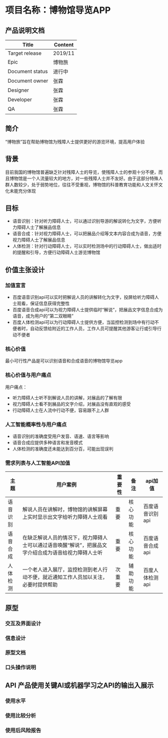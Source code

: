 # 项目名称：博物馆导览APP
## 产品说明文档

|  Title   |   Content  |
| --- | --- |
| Target release    |  2019/11   |
|  Epic   |  博物旅   |
|  Document status   |  进行中   |
|  Document owner   |  张霖   |
|  Designer   |  张霖   |
|  Developer   |  张霖   |
|  QA   |   张霖  |

## 简介
“博物旅”旨在帮助博物馆为残障人士提供更好的游览环境，提高用户体验

## 背景
目前我国的博物馆普遍缺乏针对残障人士的导览，使残障人士的参观十分不便，而且博物馆是一个人流量较大的地方，对一些残障人士并不友好。由于这部分特殊人群人数较少，处于弱势地位，往往不受重视，博物馆的科普教育功能和人文关怀文化未能充分体现

## 目标
- 语音识别：针对听力障碍人士，可以通过识别导游的解说转化为文字，方便听力障碍人士了解展品信息
- 语音合成：针对视力障碍人士，可以把展品介绍等文本内容合成为语音，方便视力障碍人士了解展品信息
- 人体检测：针对行动障碍人士，可以实时检测场中的行动障碍人士，做出适时的提醒和引导，方便行动障碍人士游览博物馆

## 价值主张设计
### 加值宣言
- 百度语音识别api可以实时把解说人员的讲解转化为文字，投屏给听力障碍人士观看，保证信息获得完整性
- 百度语音合成api可以为视力障碍人士提供临时“解说”，把展品文字信息合成为语音，成为用户的“第二双眼睛”
- 百度人体检测api可以为行动障碍人士提供方便，当监控检测到场中有行动不便者时，自动反馈给附近的工作人员，工作人员可提醒其他游客让行或引导行动不便者

### 核心价值
最小可行性产品是可以识别语音和合成语音的博物馆导览app

### 核心价值与用户痛点
用户痛点：
- 听力障碍人士听不到解说人员的讲解，对展品的了解有限
- 视力障碍人士看不到展品的文字介绍，对展品没有直观的感受
- 行动障碍人士在人流中行动不便，容易跟不上人群

### 人工智能概率性与用户痛点
- 语音识别的准确度受用户发音、语速、语言等影响
- 语音合成应提供多种语言和发音模式
- 人体检测的准确度还未能达到百分百，可能出现误判

### 需求列表与人工智能API加值
|  主题   |  用户案例   |  重要性   |  备注   |  api加值   |
| --- | --- | --- | --- | --- |
|  语音识别   |  解说人员在讲解时，博物馆的讲解屏幕上实时显示出文字给听力障碍人士观看 |  重要   |  核心功能   |  百度语音识别api   |
|  语音合成   |  在缺乏解说人员的情况下，视力障碍人士可以通过语音唤醒“解说”，把展品文字介绍合成为语音给视力障碍人士听   |  重要   |  核心功能   |  百度语音合成api   |
|  人体检测   |  一个老人进入展厅，监控检测到老人行动不便，就近通知工作人员加以关注，必要时提供帮助   |  次重要   |  辅助功能  |  百度人体检测api   |

## 原型
### 交互及界面设计

### 信息设计

### 原型文档

### 口头操作说明

## API 产品使用关键AI或机器学习之API的输出入展示 
### 使用水平

### 使用比较分析

### 使用后风险报告 
